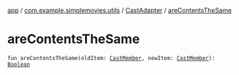 [app](../../index.md) / [com.example.simplemovies.utils](../index.md) / [CastAdapter](index.md) / [areContentsTheSame](./are-contents-the-same.md)

# areContentsTheSame

`fun areContentsTheSame(oldItem: `[`CastMember`](../../com.example.simplemovies.domain/-cast-member/index.md)`, newItem: `[`CastMember`](../../com.example.simplemovies.domain/-cast-member/index.md)`): `[`Boolean`](https://kotlinlang.org/api/latest/jvm/stdlib/kotlin/-boolean/index.html)